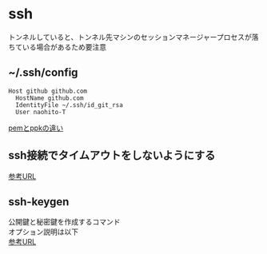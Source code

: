 # ssh

トンネルしていると、トンネル先マシンのセッションマネージャープロセスが落ちている場合があるため要注意

## ~/.ssh/config

```
Host github github.com
  HostName github.com
  IdentityFile ~/.ssh/id_git_rsa
  User naohito-T
```

[pemとppkの違い](https://zenn.dev/osai/articles/3941f2d1de94f0)


## ssh接続でタイムアウトをしないようにする

[参考URL](https://gist.github.com/toyokawah/ea3270eeaf03d612349ab91670e53f7e)

## ssh-keygen

公開鍵と秘密鍵を作成するコマンド  
オプション説明は以下  
[参考URL](https://tech-blog.rakus.co.jp/entry/20210727/ssh)